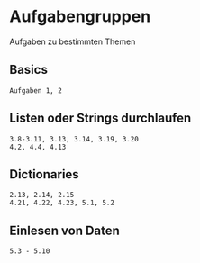 # Aufgabengruppen
Aufgaben zu bestimmten Themen

## Basics
```
Aufgaben 1, 2
```

## Listen oder Strings durchlaufen
```
3.8-3.11, 3.13, 3.14, 3.19, 3.20
4.2, 4.4, 4.13
```

## Dictionaries
```
2.13, 2.14, 2.15
4.21, 4.22, 4.23, 5.1, 5.2
```

## Einlesen von Daten
```
5.3 - 5.10
```



